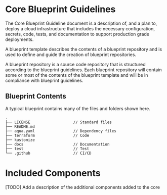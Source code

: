 # Core Blueprint Guidelines

The Core Blueprint Guideline document is a description of, and a plan to, deploy a cloud infrastructure that includes the necessary configuration, secrets, code, tests, and documentation to support production grade deployments.  

A blueprint template describes the contents of a blueprint repository and is used to define and guide the creation of blueprint repositories.

A blueprint repository is a source code repository that is structured according to the blueprint guidelines.  Each blueprint repository will contain some or most of the contents of the blueprint template and will be in compliance with blueprint guidelines. 

## Blueprint Contents

A typical blueprint contains many of the files and folders shown here.

```
.
├── LICENSE                   // Standard files
├── README.md
├── aqua.yaml                 // Dependency files
├── terraform                 // Code
├── kustomize
├── docs                      // Documentation
├── test                      // Test
└── .github                   // CI/CD
```

# Included Components

[TODO] Add a description of the additional components added to the core
